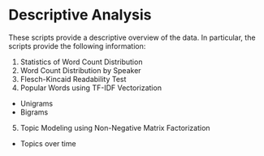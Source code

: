# Descriptive Analysis

These scripts provide a descriptive overview of the data. In particular, the scripts provide the following information:

1) Statistics of Word Count Distribution
2) Word Count Distribution by Speaker
3) Flesch-Kincaid Readability Test
4) Popular Words using TF-IDF Vectorization
  - Unigrams 
  - Bigrams
5) Topic Modeling using Non-Negative Matrix Factorization
  - Topics over time 
